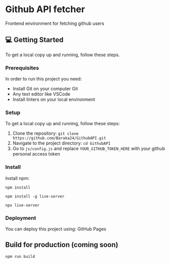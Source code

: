 # Github API fetcher

Frontend environment for fetching github users

## 💻 Getting Started <a name="getting-started"></a>

To get a local copy up and running, follow these steps.

### Prerequisites <a name="prerequisites"></a>

In order to run this project you need:

- Install Git on your computer Git
- Any text editor like VSCode
- Install linters on your local environment


### Setup <a name="setup"></a>

To get a local copy up and running, follow these steps:

1. Clone the repository: `git clone https://github.com/Baraka24/GithubAPI.git`
2. Navigate to the project directory: `cd GithubAPI`
3. Go to `js/config.js` and replace `YOUR_GITHUB_TOKEN_HERE` with your github personal access token

### Install <a name="install"></a>

Install npm: 
 ```
 npm install

 npm install -g live-server

 npx live-server

```


### Deployment <a name="deployment"></a>

You can deploy this project using: GitHub Pages

## Build for production (coming soon)

```
npm run build
```
